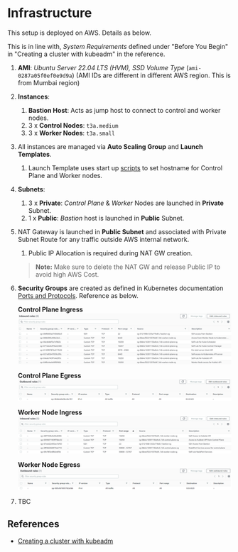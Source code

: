# Infrastructure
This setup is deployed on AWS. Details as below.

This is in line with, _System Requirements_ defined under "Before You Begin" in "Creating a cluster with kubeadm" 
in the reference.

1. **AMI**: _Ubuntu Server 22.04 LTS (HVM), SSD Volume Type_ (`ami-0287a05f0ef0e9d9a`) (AMI IDs are different in different AWS region. This is from Mumbai region)
2. **Instances**:
   1. **Bastion Host**: Acts as jump host to connect to control and worker nodes.
   2. 3 x **Control Nodes**: `t3a.medium`
   3. 3 x **Worker Nodes**: `t3a.small`
3. All instances are managed via **Auto Scaling Group** and **Launch Templates**.
   1. Launch Template uses start up [scripts](scripts) to set hostname for Control Plane and Worker nodes.
4. **Subnets**:
   1. 3 x **Private**: _Control Plane_ & _Worker_ Nodes are launched in **Private** Subnet.
   2. 1 x **Public**: _Bastion_ host is launched in **Public** Subnet.
5. NAT Gateway is launched in **Public Subnet** and associated with Private Subnet Route for any traffic outside AWS internal network.
   1. Public IP Allocation is required during NAT GW creation.
   > **Note:** Make sure to delete the NAT GW and release Public IP to avoid high AWS Cost.

6. **Security Groups** are created as defined in Kubernetes documentation [Ports and Protocols](https://kubernetes.io/docs/reference/networking/ports-and-protocols/). Reference as below.
   
   **Control Plane Ingress**
   ![control plane ingress](../../media/control_plane_ingress.png)

   **Control Plane Egress**
   ![control plane egress](../../media/control_plane_egress.png)

   **Worker Node Ingress**
   ![worker node ingress](../../media/worker_node_ingress.png)

   **Worker Node Egress**
   ![worker node egress](../../media/worker_node_egress.png)

7. TBC

## References
- [Creating a cluster with kubeadm](https://v1-27.docs.kubernetes.io/docs/setup/production-environment/tools/kubeadm/create-cluster-kubeadm/)